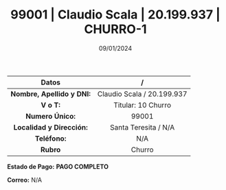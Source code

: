 ﻿---
title: 99001 | Claudio Scala | 20.199.937 | CHURRO-1
date: 09/01/2024
draft: false
tags: ['santa teresita', 'titular', 'churro']
---

|          **Datos**          |  /  |
|:---------------------------:|:---:|
| **Nombre, Apellido y DNI:** | Claudio Scala / 20.199.937 |
|          **V o T:**         | Titular: 10 Churro |
|      **Numero Único:**      | 99001 |
|  **Localidad y Dirección:** | Santa Teresita / N/A |
|        **Teléfono:**        | N/A |
|          **Rubro**          | Churro |

**Estado de Pago:** **PAGO COMPLETO**

**Correo:** N/A
